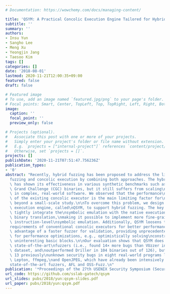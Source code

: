 ```yaml
---
# Documentation: https://wowchemy.com/docs/managing-content/

title: 'QSYM: A Practical Concolic Execution Engine Tailored for Hybrid Fuzzing'
subtitle: ''
summary: ''
authors:
- Insu Yun
- Sangho Lee
- Meng Xu
- Yeongjin Jang
- Taesoo Kim
tags: []
categories: []
date: '2018-08-01'
lastmod: 2020-11-21T12:00:35+09:00
featured: false
draft: false

# Featured image
# To use, add an image named `featured.jpg/png` to your page's folder.
# Focal points: Smart, Center, TopLeft, Top, TopRight, Left, Right, BottomLeft, Bottom, BottomRight.
image:
  caption: ''
  focal_point: ''
  preview_only: false

# Projects (optional).
#   Associate this post with one or more of your projects.
#   Simply enter your project's folder or file name without extension.
#   E.g. `projects = ["internal-project"]` references `content/project/deep-learning/index.md`.
#   Otherwise, set `projects = []`.
projects: []
publishDate: '2020-11-21T07:51:47.756236Z'
publication_types:
- '0'
abstract: "Recently, hybrid fuzzing has been proposed to address the limitations of\n\
  fuzzing and concolic execution by combining both approaches. The hybrid\napproach\
  \ has shown its effectiveness in various synthetic benchmarks such as\nDARPA Cyber\
  \ Grand Challenge (CGC) binaries, but it still suffers from scaling\nto find bugs\
  \ in complex, real-world software. We observed that the performance\nbottleneck\
  \ of the existing concolic executor is the main limiting factor for\nits adoption\
  \ beyond a small-scale study.\n\nTo overcome this problem, we design a fast concolic\
  \ execution engine, called\nQSYM, to support hybrid fuzzing. The key idea is to\
  \ tightly integrate the\nsymbolic emulation with the native execution using dynamic\
  \ binary translation,\nmaking it possible to implement more fine-grained, so faster,\
  \ instruction-level\nsymbolic emulation. Additionally, QSYM loosens the strict soundness\n\
  requirements of conventional concolic executors for better performance, yet\ntakes\
  \ advantage of a faster fuzzer for validation, providing unprecedented\nopportunities\
  \ for performance optimizations, e.g., optimistically solving\nconstraints and pruning\
  \ uninteresting basic blocks.\n\nOur evaluation shows that QSYM does not just outperform\
  \ state-of-the-art\nfuzzers (i.e., found 14× more bugs than VUzzer in the LAVA-M\
  \ dataset, and\noutperformed Driller in 104 binaries out of 126), but also found\
  \ 13 previously\nunknown security bugs in eight real-world programs like Dropbox\
  \ Lepton, ffmpeg,\nand OpenJPEG, which have already been intensively tested by the\n\
  state-of-the-art fuzzers, AFL and OSS-Fuzz.\n"
publication: '*Proceedings of the 27th USENIX Security Symposium (Security)*'
url_code: https://github.com/sslab-gatech/qsym
url_slides: pubs/2018/yun:qsym-slides.pdf
url_paper: pubs/2018/yun:qsym.pdf
---
```

